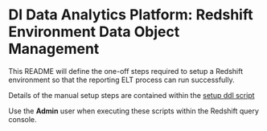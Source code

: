 # DI Data Analytics Platform:  Redshift Environment Data Object Management

This README will define the one-off steps required to setup a Redshift environment so that the reporting ELT process can run successfully.

Details of the manual setup steps are contained within the [setup ddl script](./redshift_setup_ddl.sql)

Use the **Admin** user when executing these scripts within the Redshift query console.